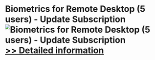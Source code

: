 # Biometrics for Remote Desktop (5 users) - Update Subscription<br />![Biometrics for Remote Desktop (5 users) - Update Subscription](https://mycommerce.akamaized.net/api/pimages/P300765884/BIG/300765884.GIF)<br />[>> Detailed information](https://secure.shareit.com/shareit/product.html?productid=300765884&affiliateid=200057808)